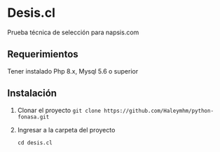 
# Desis.cl
Prueba técnica de selección para napsis.com

## Requerimientos
Tener instalado Php 8.x,  Mysql 5.6 o superior

## Instalación

1. Clonar el proyecto
   ` git clone https://github.com/Haleymhm/python-fonasa.git `

2. Ingresar a la carpeta del proyecto
    ``` 
    cd desis.cl 
    ```